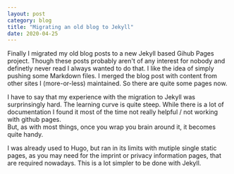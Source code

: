 ```yaml
---
layout: post
category: blog
title: "Migrating an old blog to Jekyll"
date: 2020-04-25
---
```


Finally I migrated my old blog posts to a new Jekyll based Gihub Pages project.
Though these posts probably aren't of any interest for nobody and definetly
never read I always wanted to do that. I like the idea of simply pushing some
Markdown files. I merged the blog post with content from other sites I
(more-or-less) maintained. So there are quite some pages now.

I have to say that my experience with the migration to Jekyll was surprinsingly
hard. The learning curve is quite steep. While there is a lot of documentation
I found it most of the time not really helpful / not working with github pages.  
But, as with most things, once you wrap you brain around it, it becomes quite handy.

I was already used to Hugo, but ran in its limits with mutiple single static
pages, as you may need for the imprint or privacy information pages, that are
required nowadays. This is a lot simpler to be done with Jekyll.
